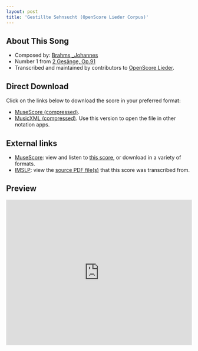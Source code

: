 ```yaml
---
layout: post
title: 'Gestillte Sehnsucht (OpenScore Lieder Corpus)'
---
```


## About This Song

- Composed by: [Brahms,_Johannes](https://fourscoreandmore.org/openscore/lieder/Brahms,_Johannes)
- Number 1 from [2 Gesänge, Op.91](https://fourscoreandmore.org/openscore/lieder/Brahms,_Johannes/2_Gesänge,_Op.91)
- Transcribed and maintained by contributors to [OpenScore Lieder].

[OpenScore Lieder]: https://musescore.com/openscore-lieder-corpus

## Direct Download

Click on the links below to download the score in your preferred format:
- [MuseScore (compressed)](https://github.com/openscore/lieder/blob/main/scores/Brahms,_Johannes/2_Gesänge,_Op.91/1_Gestillte_Sehnsucht/lc6302395.mscz?raw=true).
- [MusicXML (compressed)](https://github.com/openscore/lieder/blob/main/scores/Brahms,_Johannes/2_Gesänge,_Op.91/1_Gestillte_Sehnsucht/lc6302395.mxl?raw=true). Use this version to open the file in other notation apps.

## External links

- [MuseScore]: view and listen to [this score][MuseScore], or download in a variety of formats.
- [IMSLP]: view the [source PDF file(s)][IMSLP] that this score was transcribed from.

[MuseScore]: https://musescore.com/score/6302395
[IMSLP]: https://imslp.org/wiki/Special:ReverseLookup/77665

## Preview

<iframe width="100%" height="394" src="https://musescore.com/openscore-lieder-corpus/scores/6302395/embed" frameborder="0" allowfullscreen allow="autoplay; fullscreen"></iframe>
